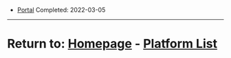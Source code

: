 - [Portal](./Portal.md) Completed: 2022-03-05

* * *
# Return to: [Homepage](/index.md) - [Platform List](/VideoGames/videogame-index.md)